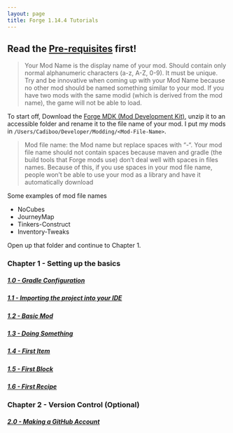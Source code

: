 ```yaml
---
layout: page
title: Forge 1.14.4 Tutorials
---
```


## Read the [Pre-requisites](https://cadiboo.github.io/tutorials/Pre-requisites) first!

> Your Mod Name is the display name of your mod. Should contain only normal alphanumeric characters (a-z, A-Z, 0-9). It must be unique. Try and be innovative when coming up with your Mod Name because no other mod should be named something similar to your mod. If you have two mods with the same modid (which is derived from the mod name), the game will not be able to load.

To start off, Download the [Forge MDK (Mod Development Kit)](https://files.minecraftforge.net/maven/net/minecraftforge/forge/index_1.14.4.html), unzip it to an accessible folder and rename it to the file name of your mod. I put my mods in `/Users/Cadiboo/Developer/Modding/<Mod-File-Name>`.

> Mod file name: the Mod name but replace spaces with “-“. Your mod file name should not contain spaces because maven and gradle (the build tools that Forge mods use) don’t deal well with spaces in files names. Because of this, if you use spaces in your mod file name, people won’t be able to use your mod as a library and have it automatically download

Some examples of mod file names
- NoCubes
- JourneyMap
- Tinkers-Construct
- Inventory-Tweaks

Open up that folder and continue to Chapter 1.  

### Chapter 1 - Setting up the basics
##### [1.0 - Gradle Configuration](/tutorials/1.14.4/forge/1.0-gradle-configuration)
##### [1.1 - Importing the project into your IDE](/tutorials/1.14.4/forge/1.1-importing-project)
##### [1.2 - Basic Mod](/tutorials/1.14.4/forge/1.2-basic-mod)
##### [1.3 - Doing Something](/tutorials/1.14.4/forge/1.3-doing-something)
##### [1.4 - First Item](/tutorials/1.14.4/forge/1.4-first-item)
##### [1.5 - First Block](/tutorials/1.14.4/forge/1.5-first-block)
##### [1.6 - First Recipe](/tutorials/1.14.4/forge/1.6-first-recipe)

### Chapter 2 - Version Control (Optional)
##### [2.0 - Making a GitHub Account](/tutorials/1.14.4/forge/2.0-github-account)
